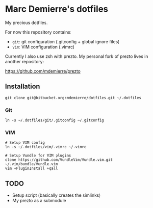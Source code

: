 # Marc Demierre's dotfiles

My precious dotfiles.

For now this repository contains:

- `git`: git configuration (.gitconfig + global ignore files)
- `vim`: VIM configuration (.vimrc)

Currently I also use zsh with prezto. My personal fork of prezto lives in
another repository:

https://github.com/mdemierre/prezto

## Installation

    git clone git@bitbucket.org:mdemierre/dotfiles.git ~/.dotfiles

### Git

    ln -s ~/.dotfiles/git/.gitconfig ~/.gitconfig

### VIM

    # Setup VIM config
    ln -s ~/.dotfiles/vim/.vimrc ~/.vimrc
    
    # Setup Vundle for VIM plugins
    clone https://github.com/VundleVim/Vundle.vim.git ~/.vim/bundle/Vundle.vim
    vim +PluginInstall +qall


## TODO

- Setup script (basically creates the simlinks)
- My prezto as a submodule

